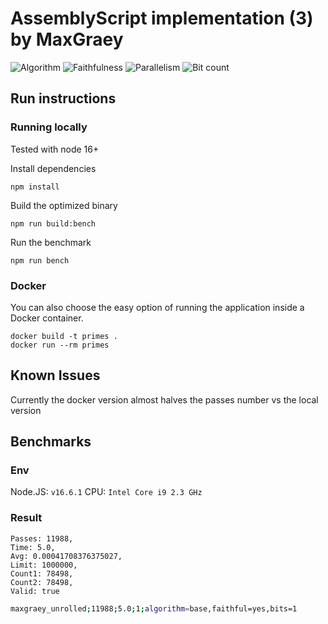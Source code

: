 # AssemblyScript implementation (3) by MaxGraey

![Algorithm](https://img.shields.io/badge/Algorithm-base-green)
![Faithfulness](https://img.shields.io/badge/Faithful-yes-green)
![Parallelism](https://img.shields.io/badge/Parallel-no-green)
![Bit count](https://img.shields.io/badge/Bits-1-green)

## Run instructions

### Running locally

Tested with node 16+

Install dependencies
```
npm install
```

Build the optimized binary
```
npm run build:bench
```

Run the benchmark
```
npm run bench
```

### Docker

You can also choose the easy option of running the application inside a Docker container.

```
docker build -t primes .
docker run --rm primes
```

## Known Issues

Currently the docker version almost halves the passes number vs the local version

## Benchmarks

### Env

Node.JS: `v16.6.1`
CPU: `Intel Core i9 2.3 GHz`

### Result

```text
Passes: 11988,
Time: 5.0,
Avg: 0.00041708376375027,
Limit: 1000000,
Count1: 78498,
Count2: 78498,
Valid: true
```

```bash
maxgraey_unrolled;11988;5.0;1;algorithm=base,faithful=yes,bits=1
```
